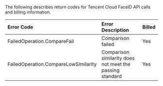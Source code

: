 The following describes return codes for Tencent Cloud FaceID API calls and billing information.

| Error Code | Error Description | Billed |
| :----------------------------------- | :------------------------- | -------- |
| FailedOperation.CompareFail | Comparison failed | Yes |
| FailedOperation.CompareLowSimilarity | Comparison similarity does not meet the passing standard | Yes |